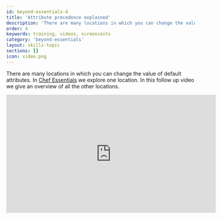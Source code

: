 ```yaml
---
id: beyond-essentials-4
title: 'Attribute precedence explained'
description: 'There are many locations in which you can change the value of default attributes. In Chef Essentials we explore one location. In this follow up video we give an overview of all the other locations.'
order: 4
keywords: training, videos, screencasts
category: 'beyond-essentials'
layout: skills-topic
sections: []
icon: video.png
---
```


There are many locations in which you can change the value of default attributes. In [Chef Essentials](https://www.chef.io/training/#essentials) we explore one location. In this follow up video we give an overview of all the other locations.

<iframe width="560" height="315" src="https://www.youtube.com/embed/k_D_-p20mpU?list=PL11cZfNdwNyNciM-PmIrO0hkSZB-ir52t" frameborder="0" allowfullscreen></iframe>

<p/>
